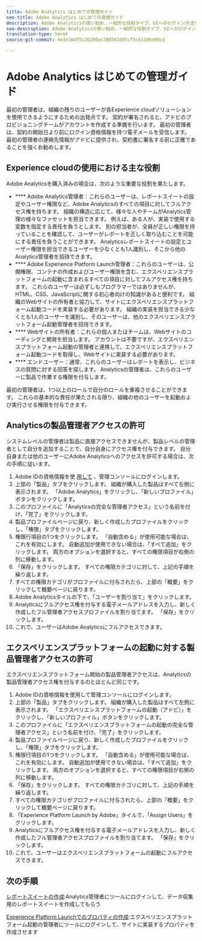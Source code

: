 ```yaml
---
title: Adobe Analytics はじめての管理ガイド
seo-title: Adobe Analytics はじめての管理ガイド
description: Adobe Analyticsの使い始め、一般的な役割タイプ、UIへのログイン方法を説明します。
seo-description: Adobe Analyticsの使い始め、一般的な役割タイプ、UIへのログイン方法を説明します。
translation-type: tm+mt
source-git-commit: 4e3e164f5c28290ac280343d95cf5cb1186e09cd

---
```



# Adobe Analytics はじめての管理ガイド

最初の管理者は、組織の残りのユーザーが各Experience cloudソリューションを使用できるようにするための出発点です。 契約が署名されると、アドビのプロビジョニングチームがアカウントを作成する準備を行います。 最初の管理者は、契約の開始日より前にログイン資格情報を持つ電子メールを受信します。 最初の管理者の連絡先情報がアドビに提供され、契約書に署名する前に正確であることを強くお勧めします。

## Experience cloudの使用における主な役割

Adobe Analyticsを購入済みの場合は、次のような重要な役割を果たします。

- **** Adobe Analytics管理者：これらのユーザーは、レポートスイートの設定やユーザー権限など、Adobe Analyticsのすべての項目に対してフルアクセス権を持ちます。 組織の構造に応じて、様々な人やチームがAnalytics管理の様々なファセットを担当できます。 例えば、ある人が、実装で使用する変数を指定する責任を負うとします。 別の担当者が、全員が正しい権限を持っていることを確認して、ユーザーがレポートを正しく取り込むことを可能にする責任を負うことができます。 Analyticsレポートスイートの設定とユーザー権限を担当できるユーザーを少なくとも1人識別し、そこから他のAnalytics管理者を招待できます。
- **** Adobe Experience Platform Launch管理者：これらのユーザーは、公開権限、コンテナの作成およびユーザー権限を含む、エクスペリエンスプラットフォームの起動に含まれるすべての項目に対してフルアクセス権を持ちます。 これらのユーザーは必ずしもプログラマーではありませんが、HTML、CSS、JavaScriptに関する初心者向けの知識があると便利です。 組織のWebサイトの所有者と協力して、サイトにエクスペリエンスプラットフォーム起動コードを実装する必要があります。 組織の実装を担当できる少なくとも1人のユーザーを識別し、そのユーザーは、他のエクスペリエンスプラットフォーム起動管理者を招待できます。
- **** Webサイトの所有者：これらの個人またはチームは、Webサイトのコーディングと開発を担当します。 アカウントは不要ですが、エクスペリエンスプラットフォーム起動の管理者と連携して、エクスペリエンスプラットフォーム起動コードを取得し、Webサイトに実装する必要があります。
- **** エンドユーザー：通常、これらのユーザーはレポートを表示し、ビジネスの質問に対する回答を探します。 Analyticsの管理者は、これらのユーザーに製品で作業する権限を付与します。

最初の管理者は、1つ以上のロールで自分のロールを重複させることができます。 これらの基本的な責任が果たされる限り、組織の他のユーザーを起動および実行させる権限を付与できます。

## Analyticsの製品管理者アクセスの許可

システムレベルの管理者は製品に直接アクセスできませんが、製品レベルの管理者として自分を追加することで、自分自身にアクセス権を付与できます。 自分自身または他のユーザーにAdobe Analyticsへのアクセスを許可する場合は、次の手順に従います。

1. Adobe IDの資格情報を使 [用して](https://adminconsole.adobe.com/) 、管理コンソールにログインします。
1. 上部の「製品」タブをクリックします。 組織が購入した製品はすべて左側に表示されます。 「Adobe Analytics」をクリックし、「新しいプロファイル」ボタンをクリックします。
1. このプロファイルに「Analyticsの完全な管理者アクセス」という名前を付け、「完了」をクリックします。
1. 製品プロファイルページに戻り、新しく作成したプロファイルをクリックし、「権限」タブをクリックします。
1. 権限行項目の1つをクリックします。 「自動含める」が使用可能な場合は、これを有効にします。 自動追加が使用できない場合は、「すべて追加」をクリックします。 両方のオプションを選択すると、すべての権限項目が右側の列に移動します。
1. 「保存」をクリックします。 すべての権限カテゴリに対して、上記の手順を繰り返します。
1. すべての権限カテゴリがプロファイルに付与されたら、上部の「概要」をクリックして概要ページに戻ります。
1. Adobe Analyticsタイルの下で、「ユーザーを割り当て」をクリックします。
1. Analyticsにフルアクセス権を付与する電子メールアドレスを入力し、新しく作成したフル管理者アクセスプロファイルを割り当てます。 「保存」をクリックします。
1. これで、ユーザーはAdobe Analyticsにフルアクセスできます。

## エクスペリエンスプラットフォームの起動に対する製品管理者アクセスの許可

エクスペリエンスプラットフォーム開始の製品管理者アクセスは、Analyticsの製品管理者アクセス権を付与するのとほとんど同じです。

1. Adobe IDの資格情報を使用して管理コンソールにログインします。
1. 上部の「製品」タブをクリックします。 組織が購入した製品はすべて左側に表示されます。 「エクスペリエンスプラットフォームの起動（アドビ）」をクリックし、「新しいプロファイル」ボタンをクリックします。
1. このプロファイルに「エクスペリエンスプラットフォームの起動の完全な管理者アクセス」という名前を付け、「完了」をクリックします。
1. 製品プロファイルページに戻り、新しく作成したプロファイルをクリックし、「権限」タブをクリックします。
1. 権限行項目の1つをクリックします。 「自動含める」が使用可能な場合は、これを有効にします。 自動追加が使用できない場合は、「すべて追加」をクリックします。 両方のオプションを選択すると、すべての権限項目が右側の列に移動します。
1. 「保存」をクリックします。 すべての権限カテゴリに対して、上記の手順を繰り返します。
1. すべての権限カテゴリがプロファイルに付与されたら、上部の「概要」をクリックして概要ページに戻ります。
1. 「Experience Platform Launch by Adobe」タイルで、「Assign Users」をクリックします。
1. Analyticsにフルアクセス権を付与する電子メールアドレスを入力し、新しく作成したフル管理者アクセスプロファイルを割り当てます。 「保存」をクリックします。
1. これで、ユーザーはエクスペリエンスプラットフォームの起動にフルアクセスできます。

## 次の手順

[レポートスイートの作成](create-report-suite.md):Analytics管理者にツールにログインして、データ収集用のレポートスイートを作成してもらう

[Experience Platform Launchでのプロパティの作成](/help/implement/implement-with-launch/create-analytics-property.md):エクスペリエンスプラットフォーム起動の管理者にツールにログインして、サイトに実装するプロパティを作成させます
